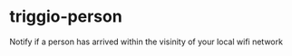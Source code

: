 triggio-person
==============

Notify if a person has arrived within the visinity of your local wifi network
